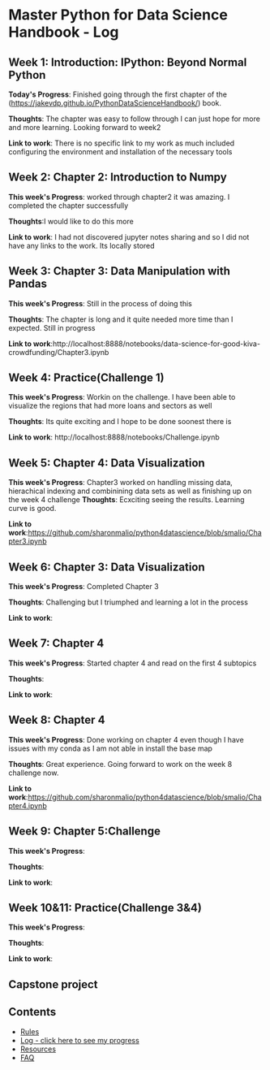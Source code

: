 # Master Python for Data Science Handbook - Log

## Week 1: Introduction: IPython: Beyond Normal Python

**Today's Progress**: Finished going through the first chapter of the (https://jakevdp.github.io/PythonDataScienceHandbook/) book.

**Thoughts**: The chapter was easy to follow through I can just hope for more and more learning. Looking forward to week2

**Link to work**: There is no specific link to my work as much included configuring the environment and installation of the necessary tools

## Week 2: Chapter 2: Introduction to Numpy

**This week's Progress**: worked through chapter2 it was amazing. I completed the chapter successfully

**Thoughts**:I would like to do this more

**Link to work**: I had not discovered jupyter notes sharing and so I did not have any links to the work. Its locally stored

## Week 3: Chapter 3: Data Manipulation with Pandas

**This week's Progress**: Still in the process of doing this

**Thoughts**: The chapter is long and it quite needed more time than I expected. Still in progress

**Link to work**:http://localhost:8888/notebooks/data-science-for-good-kiva-crowdfunding/Chapter3.ipynb

## Week 4: Practice(Challenge 1)

**This week's Progress**: Workin on the challenge. I have been able to visualize the regions that had more loans and sectors as well

**Thoughts**: Its quite exciting and I hope to be done soonest there is

**Link to work**: http://localhost:8888/notebooks/Challenge.ipynb

## Week 5: Chapter 4: Data Visualization

**This week's Progress**: Chapter3 worked on handling missing data, hierachical indexing and combinining data sets as well as finishing up on the week 4 challenge
**Thoughts**: Ecxciting seeing the results. Learning curve is good.

**Link to work**:https://github.com/sharonmalio/python4datascience/blob/smalio/Chapter3.ipynb

## Week 6: Chapter 3: Data Visualization

**This week's Progress**:  Completed Chapter 3

**Thoughts**: Challenging but I triumphed and learning a lot in the process

**Link to work**:

## Week 7: Chapter 4

**This week's Progress**: Started chapter 4 and read on the first 4 subtopics

**Thoughts**:

**Link to work**:

## Week 8: Chapter 4
**This week's Progress**: Done working on chapter 4 even though I have issues with my conda as I am not able in install the base map

**Thoughts**: Great experience. Going forward to work on the week 8 challenge now.

**Link to work**:https://github.com/sharonmalio/python4datascience/blob/smalio/Chapter4.ipynb

## Week 9: Chapter 5:Challenge

**This week's Progress**:

**Thoughts**:

**Link to work**:


## Week 10&11: Practice(Challenge 3&4)

**This week's Progress**:

**Thoughts**:

**Link to work**:
## Capstone project


## Contents
* [Rules](https://github.com/Python-4-DS/Python4ds_cohort-1/blob/master/rules.md)
* [Log - click here to see my progress](https://github.com/Python-4-DS/Python4ds_cohort-1/blob/master/log.md)
* [Resources](https://github.com/Python-4-DS/Python4ds_cohort-1/blob/master/resources.md)
* [FAQ](https://github.com/Python-4-DS/Python4ds_cohort-1/blob/master/FAQ.md)
